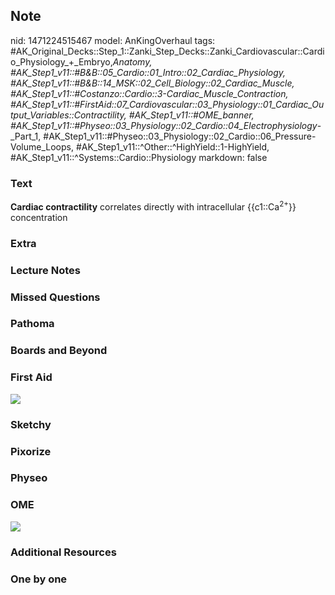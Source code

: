 ## Note
nid: 1471224515467
model: AnKingOverhaul
tags: #AK_Original_Decks::Step_1::Zanki_Step_Decks::Zanki_Cardiovascular::Cardio_Physiology_+_Embryo,_Anatomy, #AK_Step1_v11::#B&B::05_Cardio::01_Intro::02_Cardiac_Physiology, #AK_Step1_v11::#B&B::14_MSK::02_Cell_Biology::02_Cardiac_Muscle, #AK_Step1_v11::#Costanzo::Cardio::3-Cardiac_Muscle_Contraction, #AK_Step1_v11::#FirstAid::07_Cardiovascular::03_Physiology::01_Cardiac_Output_Variables::Contractility, #AK_Step1_v11::#OME_banner, #AK_Step1_v11::#Physeo::03_Physiology::02_Cardio::04_Electrophysiology_-_Part_1, #AK_Step1_v11::#Physeo::03_Physiology::02_Cardio::06_Pressure-Volume_Loops, #AK_Step1_v11::^Other::^HighYield::1-HighYield, #AK_Step1_v11::^Systems::Cardio::Physiology
markdown: false

### Text
<div>
  <b>Cardiac contractility</b> correlates directly with
  intracellular {{c1::Ca<sup>2+</sup>}} concentration
</div>

### Extra


### Lecture Notes


### Missed Questions


### Pathoma


### Boards and Beyond


### First Aid
<img src="tmpRc0OQG.png">

### Sketchy


### Pixorize


### Physeo


### OME
<div class="ome-widget">
  <a href="https://onlinemeded.org?ref=anki"><img src=
  "_OME_AnkiFlashcards_General_4.png"></a>
</div>

### Additional Resources


### One by one

